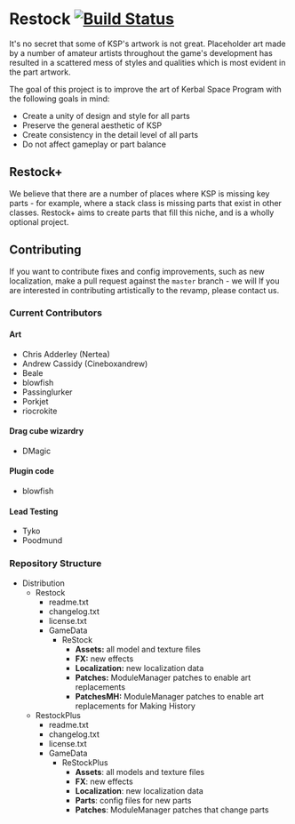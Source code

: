 # Restock [![Build Status](https://travis-ci.com/PorktoberRevolution/ReStocked.svg?branch=prod)](https://travis-ci.com/PorktoberRevolution/ReStocked)

It's no secret that some of KSP's artwork is not great. Placeholder art made by a number of amateur artists throughout the game's development has resulted in a scattered mess of styles and qualities which is most evident in the part artwork.

The goal of this project is to improve the art of Kerbal Space Program with the following goals in mind:
* Create a unity of design and style for all parts
* Preserve the general aesthetic of KSP
* Create consistency in the detail level of all parts
* Do not affect gameplay or part balance

## Restock+

We believe that there are a number of places where KSP is missing key parts - for example, where a stack class is missing parts that exist in other classes. Restock+ aims to create parts that fill this niche, and is a wholly optional project.

## Contributing

If you want to contribute fixes and config improvements, such as new localization, make a pull request against the `master` branch - we will
If you are interested in contributing artistically to the revamp, please contact us.

### Current Contributors

#### Art
- Chris Adderley (Nertea)
- Andrew Cassidy (Cineboxandrew)
- Beale
- blowfish
- Passinglurker
- Porkjet
- riocrokite

#### Drag cube wizardry
- DMagic

#### Plugin code
- blowfish

#### Lead Testing
- Tyko
- Poodmund

### Repository Structure
* Distribution
  * Restock
    * readme.txt
    * changelog.txt
    * license.txt
    * GameData
      * ReStock
        * **Assets:** all model and texture files
        * **FX:** new effects
        * **Localization:** new localization data
        * **Patches:** ModuleManager patches to enable art replacements
        * **PatchesMH:** ModuleManager patches to enable art replacements for Making History
  * RestockPlus
    * readme.txt
    * changelog.txt
    * license.txt
    * GameData
      * ReStockPlus
        * **Assets**: all models and texture files
        * **FX**: new effects
        * **Localization**: new localization data
        * **Parts**: config files for new parts
        * **Patches**: ModuleManager patches that change parts
